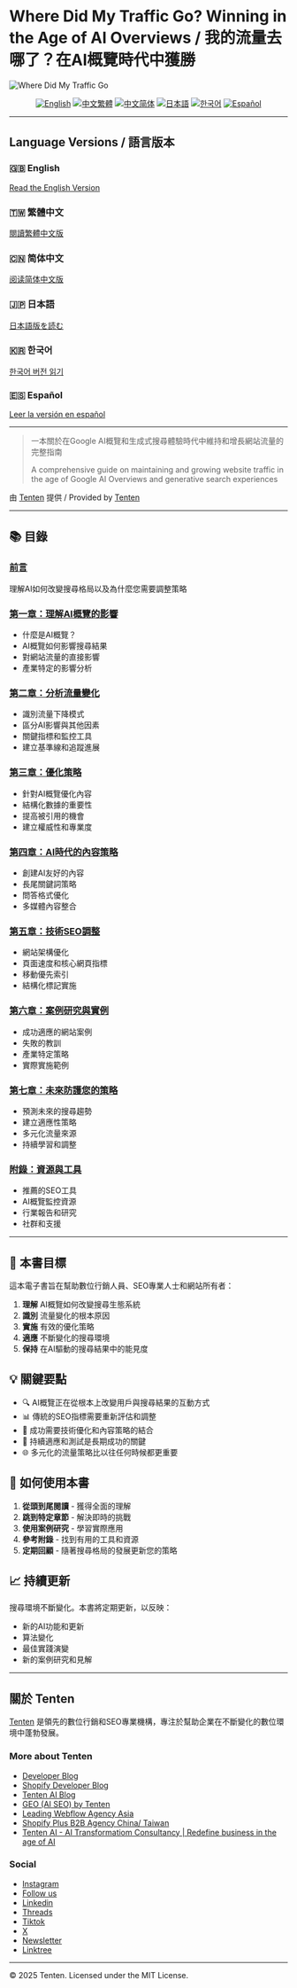 # Where Did My Traffic Go? Winning in the Age of AI Overviews / 我的流量去哪了？在AI概覽時代中獲勝

![Where Did My Traffic Go](https://s4.tenten.co/where-did-my-traffic-go-tenten-geo.jpg)

<div align="center">

[![English](https://img.shields.io/badge/Language-English-blue.svg)](#english) 
[![中文繁體](https://img.shields.io/badge/語言-中文繁體-red.svg)](#繁體中文) 
[![中文简体](https://img.shields.io/badge/语言-中文简体-red.svg)](#简体中文) 
[![日本語](https://img.shields.io/badge/言語-日本語-green.svg)](#日本語) 
[![한국어](https://img.shields.io/badge/언어-한국어-yellow.svg)](#한국어) 
[![Español](https://img.shields.io/badge/Idioma-Español-orange.svg)](#español)

</div>

---

## Language Versions / 語言版本

### <a name="english"></a>🇬🇧 English
[Read the English Version](./en/README.md)

### <a name="繁體中文"></a>🇹🇼 繁體中文
[閱讀繁體中文版](./zh-tw/README.md)

### <a name="简体中文"></a>🇨🇳 简体中文
[阅读简体中文版](./zh-cn/README.md)

### <a name="日本語"></a>🇯🇵 日本語
[日本語版を読む](./ja/README.md)

### <a name="한국어"></a>🇰🇷 한국어
[한국어 버전 읽기](./ko/README.md)

### <a name="español"></a>🇪🇸 Español
[Leer la versión en español](./es/README.md)

---

> 一本關於在Google AI概覽和生成式搜尋體驗時代中維持和增長網站流量的完整指南
> 
> A comprehensive guide on maintaining and growing website traffic in the age of Google AI Overviews and generative search experiences

由 [Tenten](https://tenten.co) 提供 / Provided by [Tenten](https://tenten.co)

---

## 📚 目錄

### [前言](chapters/introduction.md)
理解AI如何改變搜尋格局以及為什麼您需要調整策略

### [第一章：理解AI概覽的影響](chapters/chapter-01-understanding-ai-overviews.md)
- 什麼是AI概覽？
- AI概覽如何影響搜尋結果
- 對網站流量的直接影響
- 產業特定的影響分析

### [第二章：分析流量變化](chapters/chapter-02-analyzing-traffic-changes.md)
- 識別流量下降模式
- 區分AI影響與其他因素
- 關鍵指標和監控工具
- 建立基準線和追蹤進展

### [第三章：優化策略](chapters/chapter-03-optimization-strategies.md)
- 針對AI概覽優化內容
- 結構化數據的重要性
- 提高被引用的機會
- 建立權威性和專業度

### [第四章：AI時代的內容策略](chapters/chapter-04-content-strategy.md)
- 創建AI友好的內容
- 長尾關鍵詞策略
- 問答格式優化
- 多媒體內容整合

### [第五章：技術SEO調整](chapters/chapter-05-technical-seo.md)
- 網站架構優化
- 頁面速度和核心網頁指標
- 移動優先索引
- 結構化標記實施

### [第六章：案例研究與實例](chapters/chapter-06-case-studies.md)
- 成功適應的網站案例
- 失敗的教訓
- 產業特定策略
- 實際實施範例

### [第七章：未來防護您的策略](chapters/chapter-07-future-proofing.md)
- 預測未來的搜尋趨勢
- 建立適應性策略
- 多元化流量來源
- 持續學習和調整

### [附錄：資源與工具](chapters/appendix.md)
- 推薦的SEO工具
- AI概覽監控資源
- 行業報告和研究
- 社群和支援

---

## 🎯 本書目標

這本電子書旨在幫助數位行銷人員、SEO專業人士和網站所有者：

1. **理解** AI概覽如何改變搜尋生態系統
2. **識別** 流量變化的根本原因
3. **實施** 有效的優化策略
4. **適應** 不斷變化的搜尋環境
5. **保持** 在AI驅動的搜尋結果中的能見度

## 💡 關鍵要點

- 🔍 AI概覽正在從根本上改變用戶與搜尋結果的互動方式
- 📊 傳統的SEO指標需要重新評估和調整
- 🚀 成功需要技術優化和內容策略的結合
- 🔄 持續適應和測試是長期成功的關鍵
- 🌐 多元化的流量策略比以往任何時候都更重要

## 🚀 如何使用本書

1. **從頭到尾閱讀** - 獲得全面的理解
2. **跳到特定章節** - 解決即時的挑戰
3. **使用案例研究** - 學習實際應用
4. **參考附錄** - 找到有用的工具和資源
5. **定期回顧** - 隨著搜尋格局的發展更新您的策略

## 📈 持續更新

搜尋環境不斷變化。本書將定期更新，以反映：
- 新的AI功能和更新
- 算法變化
- 最佳實踐演變
- 新的案例研究和見解

---

## 關於 Tenten

[Tenten](https://tenten.co) 是領先的數位行銷和SEO專業機構，專注於幫助企業在不斷變化的數位環境中蓬勃發展。

### More about Tenten
- [Developer Blog](https://developer.tenten.co/)
- [Shopify Developer Blog](https://shopify.tenten.co/)
- [Tenten AI Blog](https://tenten.co/learning/) 
- [GEO (AI SEO) by Tenten](https://geo.tenten.co/zh-tw)
- [Leading Webflow Agency Asia](https://tenten.co/solution/webflow-agency)
- [Shopify Plus B2B Agency China/ Taiwan](https://tenten.co/solution/shopify)
- [Tenten AI - AI Transformatiom Consultancy | Redefine business in the age of AI](https://tentenai.com/)

### Social
- [Instagram](https://instagram.com/tenten.co)
- [Follow us](https://www.youtube.com/@tenten_ai)
- [Linkedin](https://www.linkedin.com/company/tentenco)
- [Threads](https://www.threads.net/@tenten.co)
- [Tiktok](https://www.tiktok.com/@tenten.ai) 
- [X](https://x.com/tentencretaive) 
- [Newsletter](https://tenten.co/page/company/newsletter)
- [Linktree](https://linktr.ee/tenten.co)

---

© 2025 Tenten. Licensed under the MIT License.
